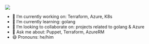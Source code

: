 ![](https://www.codewars.com/users/v4ld3r5/badges/micro)

- 🔭 I’m currently working on: Terraform, Azure, K8s
- 🌱 I’m currently learning: golang
- 👯 I’m looking to collaborate on: projects related to golang & Azure
- 💬 Ask me about: Puppet, Terraform, AzureRM
- 😄 Pronouns: he/him
